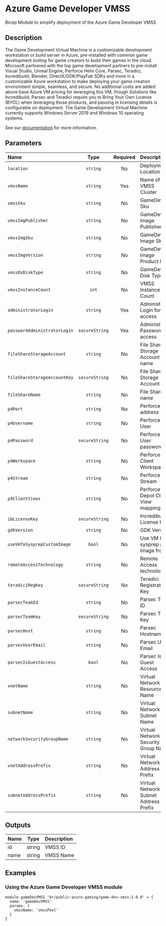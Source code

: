 # Azure Game Developer VMSS

Bicep Module to simplify deployment of the Azure Game Developer VMSS

## Description

The Game Development Virtual Machine is a customizable development workstation or build server in Azure, pre-installed with common game development tooling for game creators to build their games in the cloud.
Microsoft partnered with the top game development partners to pre-install Visual Studio, Unreal Engine, Perforce Helix Core, Parsec, Teradici, Incredibuild, Blender, DirectX/GDK/PlayFab SDKs and more in a customizable Azure workstation to make deploying your game creation environment simple, seamless, and secure.
No additional costs are added above base Azure VM pricing for leveraging this VM, though Solutions like Incredibuild, Parsec and Teradici require you to Bring Your Own License (BYOL) when leveraging those products, and passing in licensing details is configurable on deployment.
The Game Development Virtual Machine currently supports Windows Server 2019 and Windows 10 operating systems.

See our [documentation](https://docs.microsoft.com/en-us/gaming/azure/game-dev-virtual-machine/) for more information.

## Parameters

| Name                         | Type           | Required | Description                           |
| :--------------------------- | :------------: | :------: | :------------------------------------ |
| `location`                   | `string`       | No       | Deployment Location                   |
| `vmssName`                   | `string`       | Yes      | Name of VMSS Cluster                  |
| `vmssSku`                    | `string`       | No       | GameDev Sku                           |
| `vmssImgPublisher`           | `string`       | No       | GameDev Image Publisher               |
| `vmssImgSku`                 | `string`       | No       | GameDev Image Sku                     |
| `vmssImgVersion`             | `string`       | No       | GameDev Image Product Id              |
| `vmssOsDiskType`             | `string`       | No       | GameDev Disk Type                     |
| `vmssInstanceCount`          | `int`          | No       | VMSS Instance Count                   |
| `administratorLogin`         | `string`       | Yes      | Administrator Login for access        |
| `passwordAdministratorLogin` | `secureString` | Yes      | Administrator Password for access     |
| `fileShareStorageAccount`    | `string`       | No       | File Share Storage Account name       |
| `fileShareStorageAccountKey` | `secureString` | No       | File Share Storage Account key        |
| `fileShareName`              | `string`       | No       | File Share name                       |
| `p4Port`                     | `string`       | No       | Perforce Port address                 |
| `p4Username`                 | `string`       | No       | Perforce User                         |
| `p4Password`                 | `secureString` | No       | Perforce User password                |
| `p4Workspace`                | `string`       | No       | Perforce Client Workspace             |
| `p4Stream`                   | `string`       | No       | Perforce Stream                       |
| `p4ClientViews`              | `string`       | No       | Perforce Depot Client View mappings   |
| `ibLicenseKey`               | `secureString` | No       | Incredibuild License Key              |
| `gdkVersion`                 | `string`       | No       | GDK Version                           |
| `useVmToSysprepCustomImage`  | `bool`         | No       | Use VM to sysprep an image from       |
| `remoteAccessTechnology`     | `string`       | No       | Remote Access technology              |
| `teradiciRegKey`             | `secureString` | No       | Teradici Registration Key             |
| `parsecTeamId`               | `string`       | No       | Parsec Team ID                        |
| `parsecTeamKey`              | `secureString` | No       | Parsec Team Key                       |
| `parsecHost`                 | `string`       | No       | Parsec Hostname                       |
| `parsecUserEmail`            | `string`       | No       | Parsec User Email                     |
| `parsecIsGuestAccess`        | `bool`         | No       | Parsec Is Guest Access                |
| `vnetName`                   | `string`       | No       | Virtual Network Resource Name         |
| `subnetName`                 | `string`       | No       | Virtual Network Subnet Name           |
| `networkSecurityGroupName`   | `string`       | No       | Virtual Network Security Group Name   |
| `vnetAddressPrefix`          | `string`       | No       | Virtual Network Address Prefix        |
| `subnetAddressPrefix`        | `string`       | No       | Virtual Network Subnet Address Prefix |

## Outputs

| Name | Type   | Description |
| :--- | :----: | :---------- |
| id   | string | VMSS ID     |
| name | string | VMSS Name   |

## Examples

### Using the Azure Game Developer VMSS module

```bicep
module gameDevVMSS 'br/public:azure-gaming/game-dev-vmss:1.0.0' = {
  name: 'gameDevVMSS'
  params: {
    vmssName: 'vmssPool'
  }
}
```
